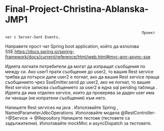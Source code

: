 # Final-Project-Christina-Ablanska-JMP1

                                                                  Проект чат с Server-Sent Events.

                                                                    
Направете прост чат Spring boot application, който да използва SSE.https://docs.spring.io/spring-framework/docs/current/reference/html/web.html#mvc-ann-async-sse

Идеята логнати потребители да могат да изпращат съобщения по между си.
Ако user1 прати съобщение до user2, то вашия Rest service трябва да потърси дали user2 e логнат, ако да вашия Rest service праща съобщението чрез SseEmitter.send до user2, ако не логнат, то вашия Rest service записва съобщението за user2 в една sql pending таблица . Идеята да има отделен service, които да проверява за даден user има ли чакащи (не изпратени съобщения) към него.


Напишете Rest services  на java .
       Използвайте Spring , NamedParameterJdbcOperations.
       Използвайте модела @RestController- >@Service -> @Repository
       Напишете тестове (тестовете са задължителни).
       Използвайте mockMvc  и asyncDispatch за тестовете. 

